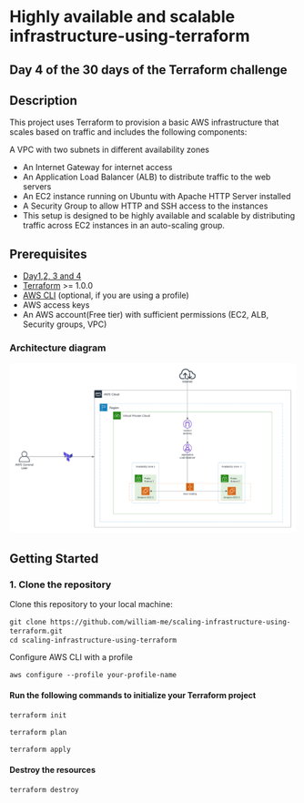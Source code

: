 # Highly available and scalable infrastructure-using-terraform

## Day 4 of the 30 days of the Terraform challenge

## Description
This project uses Terraform to provision a basic AWS infrastructure that scales based on traffic and includes the following components:

A VPC with two subnets in different availability zones
* An Internet Gateway for internet access
* An Application Load Balancer (ALB) to distribute traffic to the web servers
* An EC2 instance running on Ubuntu with Apache HTTP Server installed
* A Security Group to allow HTTP and SSH access to the instances
* This setup is designed to be highly available and scalable by distributing traffic across EC2 instances in an auto-scaling group.

## Prerequisites

- [Day1,2, 3 and 4](https://github.com/chiche-ds/30-Day-Terraform-challenge-/tree/main)
- [Terraform](https://www.terraform.io/downloads.html) >= 1.0.0
- [AWS CLI](https://aws.amazon.com/cli/) (optional, if you are using a profile)
- AWS access keys 
- An AWS account(Free tier) with sufficient permissions (EC2, ALB, Security groups, VPC)

### Architecture diagram
![Architecture](./autoscale.jpg)

## Getting Started

### 1. Clone the repository

Clone this repository to your local machine:

```
git clone https://github.com/william-me/scaling-infrastructure-using-terraform.git
cd scaling-infrastructure-using-terraform
```

Configure AWS CLI with a profile
```
aws configure --profile your-profile-name
```

#### Run the following commands to initialize your Terraform project

```
terraform init
```
```
terraform plan
```
```
terraform apply
```
#### Destroy the resources
```
terraform destroy
```
